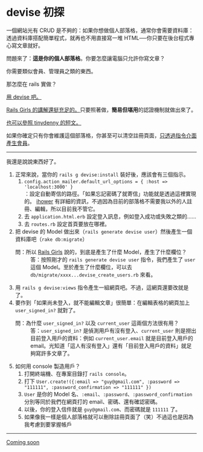 #  devise 初探

<p>一個網站光有 CRUD 是不夠的：如果你想做個人部落格，通常你會需要資料庫：透過資料庫搭配簡單程式，就再也不用直接寫一堆 HTML──你只要在後台程式專心寫文章就好。</p>
<p>問題來了：<strong>這是你的個人部落格</strong>。你要怎麼讓電腦只允許你寫文章？</p>
<p>你需要類似會員、管理員之類的東西。</p>
<p>那怎麼在 rails 實做？</p>
<p><a href="https://github.com/plataformatec/devise">用 devise 吧。</a></p>
<p><a href="http://railsgirls.tw/devise">Rails Girls 的講解還挺充足的。</a>只要照著做，<strong>簡易但堪用</strong>的認證機制就做出來了。</p>
<p><a href="http://ithelp.ithome.com.tw/articles/10159830">也可以參照 tinydenny 的短文。</a></p>
<p>如果你確定只有你會維護這個部落格，你甚至可以清空註冊頁面，<a href="https://stackoverflow.com/questions/4316940/create-a-devise-user-from-ruby-console">只透過指令介面產生會員</a>。</p>
<hr>
<p>我還是說說東西好了。</p>
<ol>
    <li>正常來說，當你的 <code>rails g devise:install</code> 裝好後，應該會有三個指示。
    <ol>
        <li>
<code>config.action_mailer.default_url_options = { :host =&gt; 'localhost:3000' }
</code>：設定自動寄信的路徑。「如果忘記密碼了就寄信」功能就是透過這裡實現的。
<a href="https://ihower.tw/rails/actionmailer.html">ihower</a> 有詳細的資訊，不過因為目前的部落格不需要我以外的人註冊、編輯，所以目前我不管它。</li>
        <li>去 <code>application.html.erb</code> 設定登入訊息，例如登入成功或失敗之類的......</li>
        <li>去 <code>routes.rb</code> 設定首頁要放在哪裡。</li>
    </ol>
</li>
    <li>把 devise 的 Model 做出來（<code>rails generate devise user</code>）然後產生一個資料庫吧（<code>rake db:migrate</code>）
        <dl>
            <dt>問：所以 <a href="http://railsgirls.tw/devise">Rails Girls</a> 說的，到底是產生了什麼 Model，產生了什麼欄位？</dt>
            <dd>答：按照剛才的 <code>rails generate devise user</code> 指令，我們產生了 <code>user</code> 這個 Model。至於產生了什麼欄位，可以去 <code>db/migrate/xxxx...devise_create_users.rb</code> 來看。</dd>
        </dl>
</li>
    <li>用 <code>rails g devise:views</code> 指令產生一組網頁吧。不過，這網頁還要改就是了。</li>
    <li>要作到「如果尚未登入，就不能編輯文章」很簡單：在編輯表格的網頁加上 <code>user_signed_in?</code> 就對了。
        <dl>
            <dt>問：為什麼 <code>user_signed_in?</code> 以及 <code>current_user</code> 這兩個方法很有用？</dt>
            <dd>答：<code>user_signed_in?</code> 是偵測用戶有沒有登入、<code>current_user</code> 則是撈出目前登入用戶的資料：例如 <code>current_user.email</code> 就是目前登入用戶的 email。光知道「這人有沒有登入」還有「目前登入用戶的資料」就足夠寫許多文章了。</dd>
        </dl>
</li>
    <li>如何用 console 製造用戶？
    <ol>
        <li>打開終端機、在專案目錄打 <code>rails console</code>。</li>
        <li>打下 <code>User.create!({:email =&gt; "guy@gmail.com", :password =&gt; "111111", :password_confirmation =&gt; "111111" })</code>
</li>
        <li>
<code>User</code> 是你的 Model 名、<code>:email</code>、<code>:password</code>、<code>:password_confirmation</code> 分別等同於我們在網頁打的 email、密碼、還有確認密碼。</li>
        <li>以後，你的登入信件就是 <code>guy@gmail.com</code>、而密碼就是 <code>111111</code> 了。</li>
        <li>如果像我一樣是個人部落格就可以刪除註冊頁面了（笑）不過這也是因為我考慮到要掌握帳戶</li>
    </ol>
</li>
</ol>
<hr>
<p><a href="http://stackoverflow.com/questions/5414262/how-can-i-skip-an-error-if-find-returns-nothing-in-rails">Coming soon</a></p>